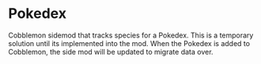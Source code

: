 # Pokedex
Cobblemon sidemod that tracks species for a Pokedex. This is a temporary solution until its implemented into the mod. When the Pokedex is added to Cobblemon, the side mod will be updated to migrate data over. 
